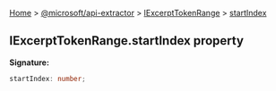 [Home](./index) &gt; [@microsoft/api-extractor](./api-extractor.md) &gt; [IExcerptTokenRange](./api-extractor.iexcerpttokenrange.md) &gt; [startIndex](./api-extractor.iexcerpttokenrange.startindex.md)

## IExcerptTokenRange.startIndex property

<b>Signature:</b>

```typescript
startIndex: number;
```
